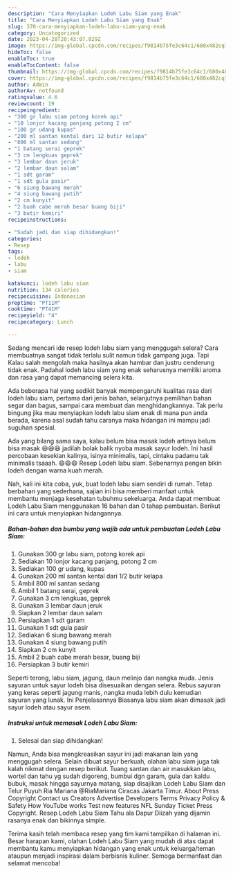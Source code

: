 ```yaml
---
description: "Cara Menyiapkan Lodeh Labu Siam yang Enak"
title: "Cara Menyiapkan Lodeh Labu Siam yang Enak"
slug: 370-cara-menyiapkan-lodeh-labu-siam-yang-enak
category: Uncategorized
date: 2023-04-28T20:43:07.029Z
image: https://img-global.cpcdn.com/recipes/f9814b75fe3c64c1/680x482cq70/lodeh-labu-siam-foto-resep-utama.jpg
hideToc: false
enableToc: true
enableTocContent: false
thumbnail: https://img-global.cpcdn.com/recipes/f9814b75fe3c64c1/680x482cq70/lodeh-labu-siam-foto-resep-utama.jpg
cover: https://img-global.cpcdn.com/recipes/f9814b75fe3c64c1/680x482cq70/lodeh-labu-siam-foto-resep-utama.jpg
author: Admin
authorAv: notfound
ratingvalue: 4.6
reviewcount: 19
recipeingredient:
- "300 gr labu siam potong korek api"
- "10 lonjor kacang panjang potong 2 cm"
- "100 gr udang kupas"
- "200 ml santan kental dari 12 butir kelapa"
- "800 ml santan sedang"
- "1 batang serai geprek"
- "3 cm lengkuas geprek"
- "3 lembar daun jeruk"
- "2 lembar daun salam"
- "1 sdt garam"
- "1 sdt gula pasir"
- "6 siung bawang merah"
- "4 siung bawang putih"
- "2 cm kunyit"
- "2 buah cabe merah besar buang biji"
- "3 butir kemiri"
recipeinstructions:

- "Sudah jadi dan siap dihidangkan!"
categories:
- Resep
tags:
- lodeh
- labu
- siam

katakunci: lodeh labu siam 
nutrition: 134 calories
recipecuisine: Indonesian
preptime: "PT11M"
cooktime: "PT41M"
recipeyield: "4"
recipecategory: Lunch

---
```



Sedang mencari ide resep lodeh labu siam yang menggugah selera? Cara membuatnya sangat tidak terlalu sulit namun tidak gampang juga. Tapi Kalau salah mengolah maka hasilnya akan hambar dan justru cenderung tidak enak. Padahal lodeh labu siam yang enak seharusnya memiliki aroma dan rasa yang dapat memancing selera kita.


Ada beberapa hal yang sedikit banyak mempengaruhi kualitas rasa dari lodeh labu siam, pertama dari jenis bahan, selanjutnya pemilihan bahan segar dan bagus, sampai cara membuat dan menghidangkannya. Tak perlu bingung jika mau menyiapkan lodeh labu siam enak di mana pun anda berada, karena asal sudah tahu caranya maka hidangan ini mampu jadi suguhan spesial.

Ada yang bilang sama saya, kalau belum bisa masak lodeh artinya belum bisa masak 😆😆😆 jadilah bolak balik nyoba masak sayur lodeh. Ini hasil percobaan kesekian kalinya, isinya minimalis, tapi, cintaku padamu tak minimalis tsaaah. 😄😄😄 Resep Lodeh labu siam. Sebenarnya pengen bikin lodeh dengan warna kuah merah.


Nah, kali ini kita coba, yuk, buat lodeh labu siam sendiri di rumah. Tetap berbahan yang sederhana, sajian ini bisa memberi manfaat untuk membantu menjaga kesehatan tubuhmu sekeluarga. Anda dapat membuat Lodeh Labu Siam menggunakan 16 bahan dan 0 tahap pembuatan. Berikut ini cara untuk menyiapkan hidangannya.

<!--inarticleads1-->

##### Bahan-bahan dan bumbu yang wajib ada untuk pembuatan Lodeh Labu Siam:

1. Gunakan 300 gr labu siam, potong korek api
1. Sediakan 10 lonjor kacang panjang, potong 2 cm
1. Sediakan 100 gr udang, kupas
1. Gunakan 200 ml santan kental dari 1/2 butir kelapa
1. Ambil 800 ml santan sedang
1. Ambil 1 batang serai, geprek
1. Gunakan 3 cm lengkuas, geprek
1. Gunakan 3 lembar daun jeruk
1. Siapkan 2 lembar daun salam
1. Persiapkan 1 sdt garam
1. Gunakan 1 sdt gula pasir
1. Sediakan 6 siung bawang merah
1. Gunakan 4 siung bawang putih
1. Siapkan 2 cm kunyit
1. Ambil 2 buah cabe merah besar, buang biji
1. Persiapkan 3 butir kemiri


Seperti terong, labu siam, jagung, daun melinjo dan nangka muda. Jenis sayuran untuk sayur lodeh bisa disesuaikan dengan selera. Rebus sayuran yang keras seperti jagung manis, nangka muda lebih dulu kemudian sayuran yang lunak. Ini Penjelasannya Biasanya labu siam akan dimasak jadi sayur lodeh atau sayur asem. 

<!--inarticleads2-->

##### Instruksi untuk memasak Lodeh Labu Siam:


1. Selesai dan siap dihidangkan!

Namun, Anda bisa mengkreasikan sayur ini jadi makanan lain yang menggugah selera. Selain dibuat sayur berkuah, olahan labu siam juga tak kalah nikmat dengan resep berikut. Tuang santan dan air masukkan labu, wortel dan tahu yg sudah digoreng, bumbui dgn garam, gula dan kaldu bubuk, masak hingga sayurnya matang, siap disajikan Lodeh Labu Siam dan Telur Puyuh Ria Mariana @RiaMariana Ciracas Jakarta Timur. About Press Copyright Contact us Creators Advertise Developers Terms Privacy Policy &amp; Safety How YouTube works Test new features NFL Sunday Ticket Press Copyright. Resep Lodeh Labu Siam Tahu ala Dapur Diizah yang dijamin rasanya enak dan bikinnya simple. 

Terima kasih telah membaca resep yang tim kami tampilkan di halaman ini. Besar harapan kami, olahan Lodeh Labu Siam yang mudah di atas dapat membantu kamu menyiapkan hidangan yang enak untuk keluarga/teman ataupun menjadi inspirasi dalam berbisnis kuliner. Semoga bermanfaat dan selamat mencoba!
